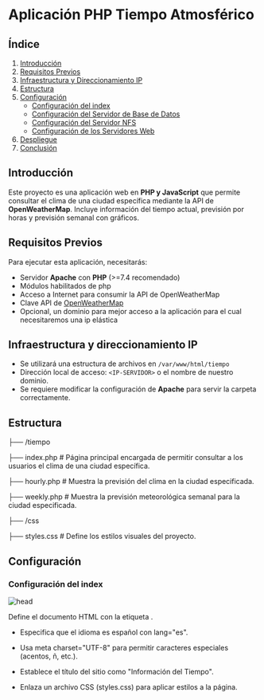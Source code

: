 # Aplicación PHP Tiempo Atmosférico

## Índice

1. [Introducción](#introducción)  
2. [Requisitos Previos](#requisitos-previos)  
3. [Infraestructura y Direccionamiento IP](#infraestructura-y-direccionamiento-ip)
4. [Estructura](#estructura)  
5. [Configuración](#configuración)
    - [Configuración del index](#configuración-del-index)  
    - [Configuración del Servidor de Base de Datos](#configuración-del-servidor-de-base-de-datos)  
    - [Configuración del Servidor NFS](#configuración-del-servidor-nfs)  
    - [Configuración de los Servidores Web](#configuración-de-los-servidores-web)
6. [Despliegue](#despliegue)  
7. [Conclusión](#conclusión)


## Introducción
Este proyecto es una aplicación web en **PHP y JavaScript** que permite consultar el clima de una ciudad específica mediante la API de **OpenWeatherMap**. Incluye información del tiempo actual, previsión por horas y previsión semanal con gráficos.

## Requisitos Previos
Para ejecutar esta aplicación, necesitarás:

- Servidor **Apache** con **PHP** (>=7.4 recomendado)
- Módulos habilitados de php
- Acceso a Internet para consumir la API de OpenWeatherMap
- Clave API de [OpenWeatherMap](https://openweathermap.org/api)
- Opcional, un dominio para mejor acceso a la aplicación para el cual necesitaremos una ip elástica

## Infraestructura y direccionamiento IP 
- Se utilizará una estructura de archivos en `/var/www/html/tiempo`
- Dirección local de acceso: `<IP-SERVIDOR>` o el nombre de nuestro dominio.
- Se requiere modificar la configuración de **Apache** para servir la carpeta correctamente.

## Estructura
├── /tiempo      

  ├── index.php              # Página principal encargada de permitir consultar a los usuarios  el clima de una ciudad específica.

  ├── hourly.php              # Muestra la previsión del clima en la ciudad especificada.

  ├── weekly.php              # Muestra la previsión meteorológica semanal para la ciudad especificada.

  ├── /css              

  ├── styles.css              # Define los estilos visuales del proyecto.

  ## Configuración

  ### Configuración del index
  ![head](https://github.com/user-attachments/assets/085fb026-53e6-4a52-b93a-2a7cc09d266b) 
  
  Define el documento HTML con la etiqueta <!DOCTYPE html>.
  - Especifica que el idioma es español con lang="es".

  - Usa meta charset="UTF-8" para permitir caracteres especiales (acentos, ñ, etc.).

  - Establece el título del sitio como "Información del Tiempo".

  - Enlaza un archivo CSS (styles.css) para aplicar estilos a la página.

  
             
